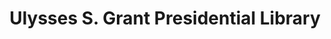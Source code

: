 ---
layout: repo
title: "Ulysses S. Grant Presidential Library"
id: 23564
permalink: repos/23564/
---